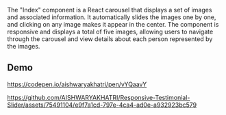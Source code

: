 The "Index" component is a React carousel that displays a set of images and associated information. It automatically slides the images one by one, and clicking on any image makes it appear in the center. The component is responsive and displays a total of five images, allowing users to navigate through the carousel and view details about each person represented by the images.

## Demo 

https://codepen.io/aishwaryakhatri/pen/vYQaavY


https://github.com/AISHWARYAKHATRI/Responsive-Testimonial-Slider/assets/75491104/e9f7a1cd-797e-4ca4-ad0e-a932923bc579

